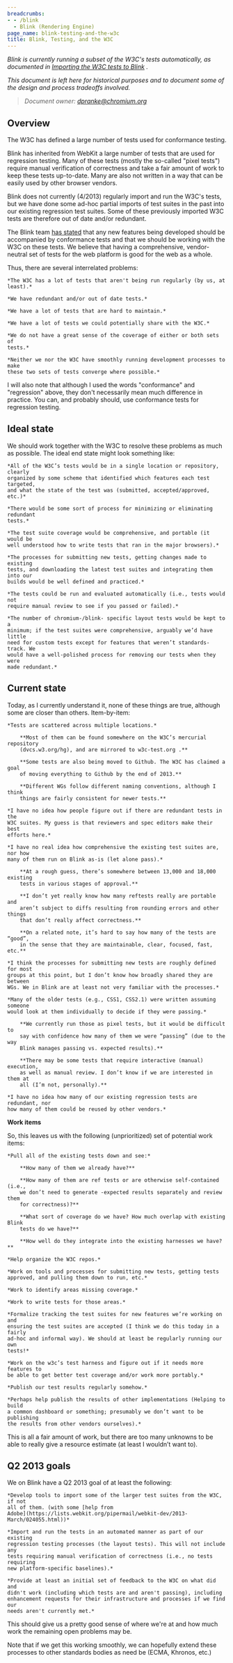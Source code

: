 ```yaml
---
breadcrumbs:
- - /blink
  - Blink (Rendering Engine)
page_name: blink-testing-and-the-w3c
title: Blink, Testing, and the W3C
---
```


*Blink is currently running a subset of the W3C's tests automatically, as
documented in [Importing the W3C tests to Blink](/blink/importing-the-w3c-tests)
.*

*This document is left here for historical purposes and to document some of the design and process tradeoffs involved.*

> *Document owner: [dpranke@chromium.org](mailto:dpranke@chromium.org)*

## Overview

The W3C has defined a large number of tests used for conformance testing.

Blink has inherited from WebKit a large number of tests that are used for
regression testing. Many of these tests (mostly the so-called "pixel tests")
require manual verification of correctness and take a fair amount of work to
keep these tests up-to-date. Many are also not written in a way that can be
easily used by other browser vendors.

Blink does not currently (4/2013) regularly import and run the W3C's tests, but
we have done some ad-hoc partial imports of test suites in the past into our
existing regression test suites. Some of these previously imported W3C tests are
therefore out of date and/or redundant.

The Blink team [has stated](/blink/#testing) that any new features being
developed should be accompanied by conformance tests and that we should be
working with the W3C on these tests. We believe that having a comprehensive,
vendor-neutral set of tests for the web platform is good for the web as a whole.

Thus, there are several interrelated problems:

    *The W3C has a lot of tests that aren't being run regularly (by us, at
    least).*

    *We have redundant and/or out of date tests.*

    *We have a lot of tests that are hard to maintain.*

    *We have a lot of tests we could potentially share with the W3C.*

    *We do not have a great sense of the coverage of either or both sets of
    tests.*

    *Neither we nor the W3C have smoothly running development processes to make
    these two sets of tests converge where possible.*

I will also note that although I used the words "conformance" and "regression"
above, they don't necessarily mean much difference in practice. You can, and
probably should, use conformance tests for regression testing.

## Ideal state

We should work together with the W3C to resolve these problems as much as
possible. The ideal end state might look something like:

    *All of the W3C’s tests would be in a single location or repository, clearly
    organized by some scheme that identified which features each test targeted,
    and what the state of the test was (submitted, accepted/approved, etc.)*

    *There would be some sort of process for minimizing or eliminating redundant
    tests.*

    *The test suite coverage would be comprehensive, and portable (it would be
    well understood how to write tests that ran in the major browsers).*

    *The processes for submitting new tests, getting changes made to existing
    tests, and downloading the latest test suites and integrating them into our
    builds would be well defined and practiced.*

    *The tests could be run and evaluated automatically (i.e., tests would not
    require manual review to see if you passed or failed).*

    *The number of chromium-/blink- specific layout tests would be kept to a
    minimum; if the test suites were comprehensive, arguably we’d have little
    need for custom tests except for features that weren’t standards-track. We
    would have a well-polished process for removing our tests when they were
    made redundant.*

## Current state

Today, as I currently understand it, none of these things are true, although
some are closer than others. Item-by-item:

    *Tests are scattered across multiple locations.*

        **Most of them can be found somewhere on the W3C’s mercurial repository
        (dvcs.w3.org/hg), and are mirrored to w3c-test.org .**

        **Some tests are also being moved to Github. The W3C has claimed a goal
        of moving everything to Github by the end of 2013.**

        **Different WGs follow different naming conventions, although I think
        things are fairly consistent for newer tests.**

    *I have no idea how people figure out if there are redundant tests in the
    W3C suites. My guess is that reviewers and spec editors make their best
    efforts here.*

    *I have no real idea how comprehensive the existing test suites are, nor how
    many of them run on Blink as-is (let alone pass).*

        **At a rough guess, there’s somewhere between 13,000 and 18,000 existing
        tests in various stages of approval.**

        **I don’t yet really know how many reftests really are portable and
        aren’t subject to diffs resulting from rounding errors and other things
        that don’t really affect correctness.**

        **On a related note, it’s hard to say how many of the tests are “good”,
        in the sense that they are maintainable, clear, focused, fast, etc.**

    *I think the processes for submitting new tests are roughly defined for most
    groups at this point, but I don’t know how broadly shared they are between
    WGs. We in Blink are at least not very familiar with the processes.*

    *Many of the older tests (e.g., CSS1, CSS2.1) were written assuming someone
    would look at them individually to decide if they were passing.*

        **We currently run those as pixel tests, but it would be difficult to
        say with confidence how many of them we were “passing” (due to the way
        Blink manages passing vs. expected results).**

        **There may be some tests that require interactive (manual) execution,
        as well as manual review. I don’t know if we are interested in them at
        all (I’m not, personally).**

    *I have no idea how many of our existing regression tests are redundant, nor
    how many of them could be reused by other vendors.*

**Work items**

So, this leaves us with the following (unprioritized) set of potential work
items:

    *Pull all of the existing tests down and see:*

        **How many of them we already have?**

        **How many of them are ref tests or are otherwise self-contained (i.e.,
        we don’t need to generate -expected results separately and review them
        for correctness)?**

        **What sort of coverage do we have? How much overlap with existing Blink
        tests do we have?**

        **How well do they integrate into the existing harnesses we have?**

    *Help organize the W3C repos.*

    *Work on tools and processes for submitting new tests, getting tests
    approved, and pulling them down to run, etc.*

    *Work to identify areas missing coverage.*

    *Work to write tests for those areas.*

    *Formalize tracking the test suites for new features we’re working on and
    ensuring the test suites are accepted (I think we do this today in a fairly
    ad-hoc and informal way). We should at least be regularly running our own
    tests!*

    *Work on the w3c’s test harness and figure out if it needs more features to
    be able to get better test coverage and/or work more portably.*

    *Publish our test results regularly somehow.*

    *Perhaps help publish the results of other implementations (Helping to build
    a common dashboard or something; presumably we don’t want to be publishing
    the results from other vendors ourselves).*

This is all a fair amount of work, but there are too many unknowns to be able to
really give a resource estimate (at least I wouldn’t want to).

## Q2 2013 goals

We on Blink have a Q2 2013 goal of at least the following:

    *Develop tools to import some of the larger test suites from the W3C, if not
    all of them. (with some [help from
    Adobe](https://lists.webkit.org/pipermail/webkit-dev/2013-March/024055.html))*

    *Import and run the tests in an automated manner as part of our existing
    regression testing processes (the layout tests). This will not include any
    tests requiring manual verification of correctness (i.e., no tests requiring
    new platform-specific baselines).*

    *Provide at least an initial set of feedback to the W3C on what did and
    didn't work (including which tests are and aren't passing), including
    enhancement requests for their infrastructure and processes if we find our
    needs aren't currently met.*

This should give us a pretty good sense of where we're at and how much work the
remaining open problems may be.

Note that if we get this working smoothly, we can hopefully extend these
processes to other standards bodies as need be (ECMA, Khronos, etc.)
